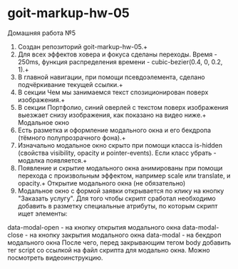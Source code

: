 # goit-markup-hw-05

Домашняя работа №5

1. Создан репозиторий goit-markup-hw-05.+
2. Для всех эффектов ховера и фокуса сделаны переходы. Время - 250ms, функция распределения времени - cubic-bezier(0.4, 0, 0.2, 1).+
3. В главной навигации, при помощи псевдоэлемента, сделано подчёркивание текущей ссылки.+
4. В секции Чем мы занимаемся текст спозиционирован поверх изображения.+
5. В секции Портфолио, синий оверлей с текстом поверх изображения выезжает снизу изображения, как показано на видео ниже.+
   Модальное окно
6. Есть разметка и оформление модального окна и его бекдропа (тёмного полупрозрачного фона).+
7. Изначально модальное окно скрыто при помощи класса is-hidden (свойства visibility, opacity и pointer-events). Если класс убрать - модалка появляется.+
8. Появление и скрытие модального окна анимированы при помощи перехода с произвольным эффектом, например scale или translate, и opacity.+
   Открытие модального окна (не обязательно)
9. Модальное окно с формой заявки открывается по клику на кнопку "Заказать услугу". Для того чтобы скрипт сработал необходимо добавить в разметку специальные атрибуты, по которым скрипт ищет элементы:

data-modal-open - на кнопку открытия модального окна
data-modal-close - на кнопку закрытия модального окна
data-modal - на бекдроп модального окна
После чего, перед закрывающим тегом body добавить тег script со ссылкой на файл скрипта для модально окна. Можно посмотреть видеоинструкцию.
